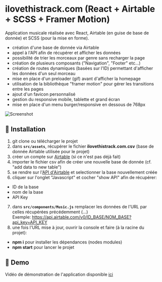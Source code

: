 # ilovethistrack.com (React + Airtable + SCSS + Framer Motion)

Application musicale réalisée avec React, Airtable (en guise de base de donnée) et SCSS (pour la mise en forme).
- création d'une base de donnée via Airtable
- appel à l'API afin de récupérer et afficher les données
- possibilité de trier les morceaux par genre sans recharger la page
- création de plusieurs composants ("Navigation", "Footer" etc...)
- création de routes dynamiques (basées sur l'ID) permettant d'afficher les données d'un seul morceau
- mise en place d'un preloader (gif) avant d'afficher la homepage
- utilisation de la bibliothèque "framer motion" pour gérer les transitions entre les pages
- ajout d'un favicon personnalisé
- gestion du responsive mobile, tablette et grand écran
- mise en place d'un menu burger/responsive en dessous de 768px


![Screenshot](screenshot.png)

## 🚀 Installation

1. git clone ou télécharger le projet
2. dans **`src/assets`**, récupérer le fichier **ilovethistrack.com.csv** (base de donnée Airtable utilisée pour le projet)
3. créer un compte sur [Airtable](https://drive.google.com/file/d/1CgASOopJozOfaHEMDn0A0qFuaH1kZ6Lc) (si ce n'est pas déjà fait) 
4. importer le fichier csv afin de créer une nouvelle base de donnée (cf. "add data to new table")
5. se rendre sur l'[API d'Airtable](https://airtable.com/api) et selectionner la base nouvellement créée
6. cliquer sur l'onglet "Javascript" et cocher "show API" afin de récupérer:
- ID de la base
- nom de la base
- API Key
7. dans **`src/components/Music.js`** remplacer les données de l'URL par celles récupérées précédemment (...) <br/>
Exemple: https://api.airtable.com/v0/ID_BASE/NOM_BASE?api_key=API_KEY 
8. une fois l'URL mise à jour, ouvrir la console et faire (à la racine du projet):
- **npm i** pour installer les dépendances (nodes modules)
- **npm start** pour lancer le projet

## 💫 Demo

Vidéo de démonstration de l'application disponible [ici](https://drive.google.com/file/d/19XmZkntqQG8eKVYJceQT8wImXwHJabgT)
